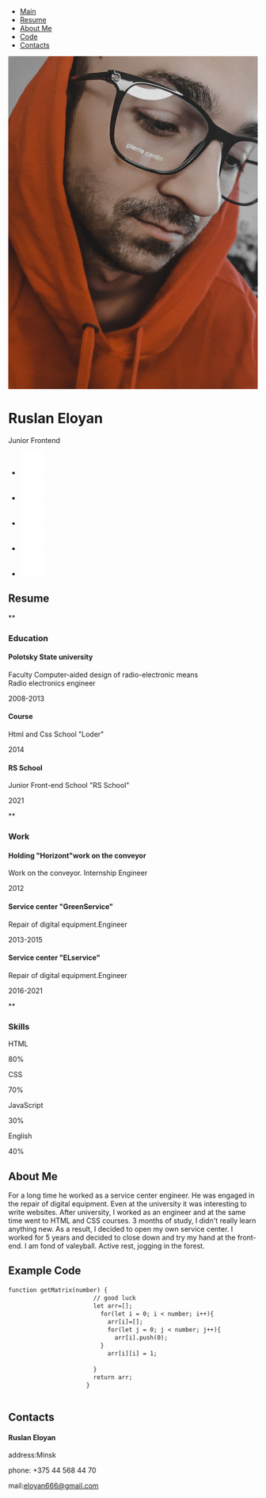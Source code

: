 -   [Main](#Main)
-   [Resume](#Resume)
-   [About Me](#About_Me)
-   [Code](#Code)
-   [Contacts](#Contacts)

![photo](assets/img/photo.jpg)

Ruslan Eloyan
=============

Junior Frontend

-   [![Youtube](assets/svg/Youtube.svg)](#)
-   [![Instagram](assets/svg/Instagram.svg)](#)
-   [![Facebook](assets/svg/Facebook.svg)](#)
-   [![Twitter](assets/svg/Twitter.svg)](#)
-   [![Pinterest](assets/svg/Pinterest.svg)](#)
  
Resume
------

**

### Education

#### Polotsky State university

Faculty Computer-aided design of radio-electronic means \
 Radio electronics engineer

2008-2013

#### Course

Html and Css School "Loder"

2014

#### RS School

Junior Front-end School "RS School"

2021

**

### Work

#### Holding "Horizont"work on the conveyor

Work on the conveyor. Internship Engineer

2012

#### Service center "GreenService"

Repair of digital equipment.Engineer

2013-2015

#### Service center "ELservice"

Repair of digital equipment.Engineer

2016-2021

**

### Skills

HTML

80%

CSS

70%

JavaScript

30%

English

40%

About Me
--------

For a long time he worked as a service center engineer. He was engaged
in the repair of digital equipment. Even at the university it was
interesting to write websites. After university, I worked as an engineer
and at the same time went to HTML and CSS courses. 3 months of study, I
didn't really learn anything new. As a result, I decided to open my own
service center. I worked for 5 years and decided to close down and try
my hand at the front-end. I am fond of valeyball. Active rest, jogging
in the forest.

Example Code
------------

``` {style="color:#d1d1d1;background:#000000;"}
function getMatrix(number) {
                        // good luck
                        let arr=[];
                          for(let i = 0; i < number; i++){
                            arr[i]=[];
                            for(let j = 0; j < number; j++){
                              arr[i].push(0);
                          }
                            arr[i][i] = 1;
                          
                        }
                        return arr;
                      } 
                      
```

Contacts
--------

#### Ruslan Eloyan

address:Minsk

phone: +375 44 568 44 70

mail:eloyan666@gmail.com